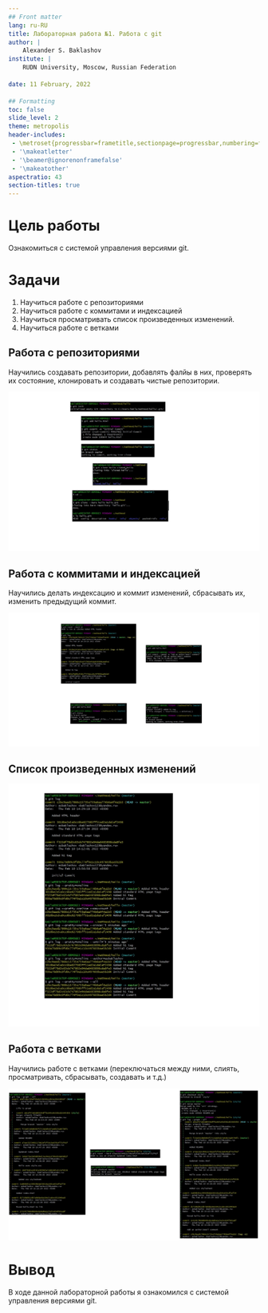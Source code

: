 ```yaml
---
## Front matter
lang: ru-RU
title: Лабораторная работа №1. Работа с git
author: |
	Alexander S. Baklashov
institute: |
	RUDN University, Moscow, Russian Federation

date: 11 February, 2022

## Formatting
toc: false
slide_level: 2
theme: metropolis
header-includes: 
 - \metroset{progressbar=frametitle,sectionpage=progressbar,numbering=fraction}
 - '\makeatletter'
 - '\beamer@ignorenonframefalse'
 - '\makeatother'
aspectratio: 43
section-titles: true
---
```


# Цель работы

Ознакомиться с системой управления версиями git.

# Задачи

1. Научиться работе с репозиториями
2. Научиться работе с коммитами и индексацией
3. Научиться просматривать список произведенных изменений.
4. Научиться работе с ветками

## Работа с репозиториями

Научились создавать репозитории, добавлять фалйы в них, проверять их состояние, клонировать и создавать чистые репозитории. 

![](image/1.png)

## Работа с коммитами и индексацией

Научились делать индексацию и коммит изменений, сбрасывать их, изменить предыдущий коммит.

![](image/2.png)

## Список произведенных изменений

![](image/18.png)

## Работа с ветками

Научились работе с ветками (переключаться между ними, слиять, просматривать, сбрасывать, создавать и т.д.)

![](image/3.png)

# Вывод

В ходе данной лабораторной работы я ознакомился с системой управления версиями git.
